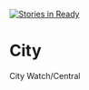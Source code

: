 [![Stories in Ready](https://badge.waffle.io/yasir4abbas/City.svg?label=ready&title=Ready)](http://waffle.io/yasir4abbas/City)
# City
City Watch/Central
